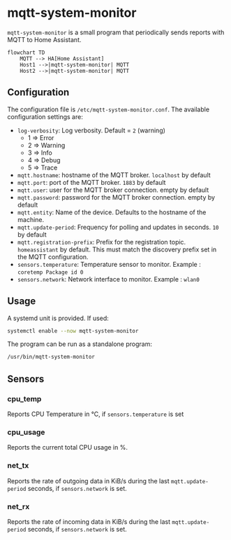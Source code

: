 # mqtt-system-monitor

`mqtt-system-monitor` is a small program that periodically sends reports with MQTT to Home Assistant.

```mermaid
flowchart TD
    MQTT --> HA[Home Assistant]
    Host1 -->|mqtt-system-monitor| MQTT
    Host2 -->|mqtt-system-monitor| MQTT
```

## Configuration

The configuration file is `/etc/mqtt-system-monitor.conf`. The available configuration settings are:

* `log-verbosity`: Log verbosity. Default = `2` (warning)
  * 1 => Error
  * 2 => Warning
  * 3 => Info
  * 4 => Debug
  * 5 => Trace
* `mqtt.hostname`: hostname of the MQTT broker. `localhost` by default
* `mqtt.port`: port of the MQTT broker. `1883` by default
* `mqtt.user`: user for the MQTT broker connection. empty by default
* `mqtt.password`: password for the MQTT broker connection. empty by default
* `mqtt.entity`: Name of the device. Defaults to the hostname of the machine.
* `mqtt.update-period`: Frequency for polling and updates in seconds. `10` by default
* `mqtt.registration-prefix`: Prefix for the registration topic. `homeassistant` by default. This must match the discovery prefix set in the MQTT configuration.
* `sensors.temperature`: Temperature sensor to monitor. Example : `coretemp Package id 0`
* `sensors.network`: Network interface to monitor. Example : `wlan0`

## Usage

A systemd unit is provided. If used:

```bash
systemctl enable --now mqtt-system-monitor
```

The program can be run as a standalone program:

```bash
/usr/bin/mqtt-system-monitor
```

## Sensors

### cpu_temp

Reports CPU Temperature in °C, if `sensors.temperature` is set

### cpu_usage

Reports the current total CPU usage in %.

### net_tx

Reports the rate of outgoing data in KiB/s during the last `mqtt.update-period` seconds, if `sensors.network` is set.

### net_rx

Reports the rate of incoming data in KiB/s during the last `mqtt.update-period` seconds, if `sensors.network` is set.
